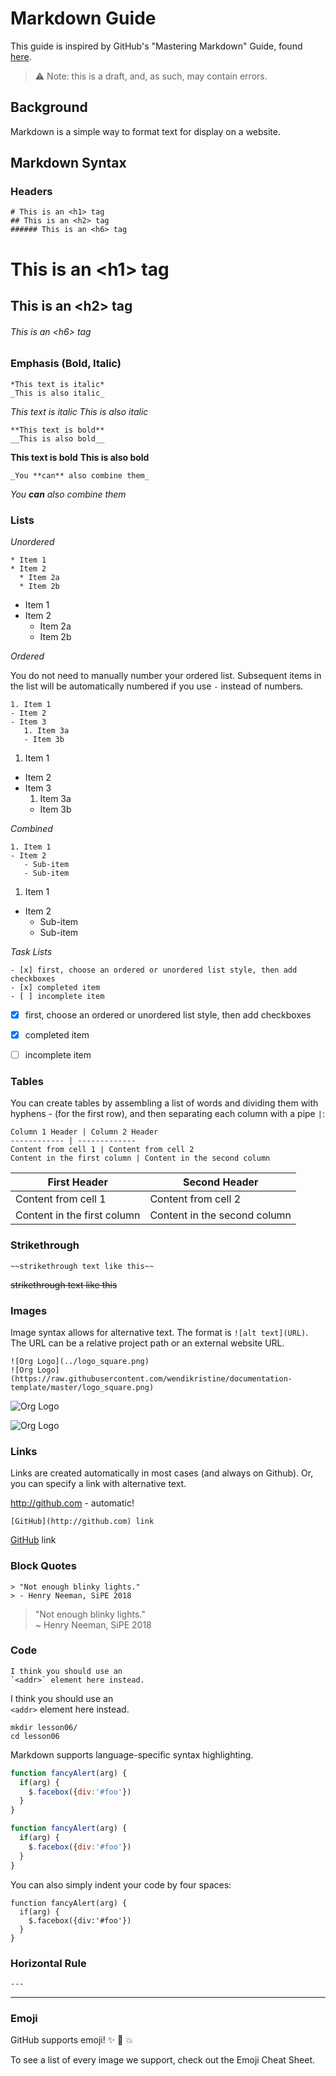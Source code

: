 # Markdown Guide

This guide is inspired by GitHub's "Mastering Markdown" Guide, found [here](https://guides.github.com/features/mastering-markdown/).

> &#9888; Note: this is a draft, and, as such, may contain errors.

## Background

Markdown is a simple way to format text for display on a website.



## Markdown Syntax


### Headers

```
# This is an <h1> tag
## This is an <h2> tag
###### This is an <h6> tag
```

# This is an \<h1\> tag
## This is an \<h2\> tag
###### This is an \<h6\> tag


### Emphasis (Bold, Italic)

```
*This text is italic*
_This is also italic_
```

*This text is italic*
_This is also italic_

```
**This text is bold**
__This is also bold__
```

**This text is bold**
__This is also bold__

```
_You **can** also combine them_
```

_You **can** also combine them_


### Lists

_Unordered_

```
* Item 1
* Item 2
  * Item 2a
  * Item 2b
```

* Item 1
* Item 2
  * Item 2a
  * Item 2b


_Ordered_

You do not need to manually number your ordered list. Subsequent items in the list will be automatically numbered if you use `-` instead of numbers.

```
1. Item 1
- Item 2
- Item 3
   1. Item 3a
   - Item 3b
```

1. Item 1
- Item 2
- Item 3
   1. Item 3a
   - Item 3b




_Combined_

```
1. Item 1
- Item 2
   - Sub-item
   - Sub-item
```

1. Item 1
- Item 2
   - Sub-item
   - Sub-item




_Task Lists_

```
- [x] first, choose an ordered or unordered list style, then add checkboxes
- [x] completed item
- [ ] incomplete item
```

- [x] first, choose an ordered or unordered list style, then add checkboxes
- [x] completed item
- [ ] incomplete item


### Tables

You can create tables by assembling a list of words and dividing them with hyphens - (for the first row), and then separating each column with a pipe `|`:

```
Column 1 Header | Column 2 Header
------------ | -------------
Content from cell 1 | Content from cell 2
Content in the first column | Content in the second column
```


First Header | Second Header
------------ | -------------
Content from cell 1 | Content from cell 2
Content in the first column | Content in the second column


### Strikethrough

```
~~strikethrough text like this~~
```

~~strikethrough text like this~~


### Images

Image syntax allows for alternative text. The format is `![alt text](URL)`. The URL can be a relative project path or an external website URL.

```
![Org Logo](../logo_square.png)
![Org Logo](https://raw.githubusercontent.com/wendikristine/documentation-template/master/logo_square.png)
```

![Org Logo](../logo_square.png)

![Org Logo](https://raw.githubusercontent.com/wendikristine/documentation-template/master/logo_square.png)

### Links

Links are created automatically in most cases (and always on Github). Or, you can specify a link with alternative text.

http://github.com - automatic!

```
[GitHub](http://github.com) link
```

[GitHub](http://github.com) link


### Block Quotes

```
> "Not enough blinky lights."
> - Henry Neeman, SiPE 2018
```


> "Not enough blinky lights."   
> ~ Henry Neeman, SiPE 2018


### Code

```   
I think you should use an
`<addr>` element here instead.
```   

I think you should use an   
`<addr>` element here instead.



```   
mkdir lesson06/   
cd lesson06   
```      


Markdown supports language-specific syntax highlighting.


```javascript
function fancyAlert(arg) {
  if(arg) {
    $.facebox({div:'#foo'})
  }
}
```


```javascript
function fancyAlert(arg) {
  if(arg) {
    $.facebox({div:'#foo'})
  }
}
```


You can also simply indent your code by four spaces:

    function fancyAlert(arg) {
      if(arg) {
        $.facebox({div:'#foo'})
      }
    }


### Horizontal Rule

```
---
```

---


### Emoji

GitHub supports emoji! :sparkles: :camel: :boom:

To see a list of every image we support, check out the Emoji Cheat Sheet.
